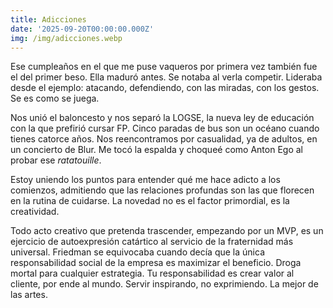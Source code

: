 ```yaml
---
title: Adicciones
date: '2025-09-20T00:00:00.000Z'
img: /img/adicciones.webp
---
```

Ese cumpleaños en el que me puse vaqueros por primera vez también fue el del primer beso. Ella maduró antes. Se notaba al verla competir. Lideraba desde el ejemplo: atacando, defendiendo, con las miradas, con los gestos. Se es como se juega.

Nos unió el baloncesto y nos separó la LOGSE, la nueva ley de educación con la que prefirió cursar FP. Cinco paradas de bus son un océano cuando tienes catorce años. Nos reencontramos por casualidad, ya de adultos, en un concierto de Blur. Me tocó la espalda y choqueé como Anton Ego al probar ese *ratatouille*.

Estoy uniendo los puntos para entender qué me hace adicto a los comienzos, admitiendo que las relaciones profundas son las que florecen en la rutina de cuidarse. La novedad no es el factor primordial, es la creatividad. 

Todo acto creativo que pretenda trascender, empezando por un MVP, es un ejercicio de autoexpresión catártico al servicio de la fraternidad más universal. Friedman se equivocaba cuando decía que la única responsabilidad social de la empresa es maximizar el beneficio. Droga mortal para cualquier estrategia. Tu responsabilidad es crear valor al cliente, por ende al mundo. Servir inspirando, no exprimiendo. La mejor de las artes.
